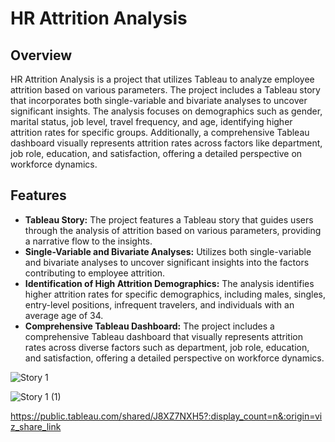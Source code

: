 # HR Attrition Analysis

## Overview

HR Attrition Analysis is a project that utilizes Tableau to analyze employee attrition based on various parameters. The project includes a Tableau story that incorporates both single-variable and bivariate analyses to uncover significant insights. The analysis focuses on demographics such as gender, marital status, job level, travel frequency, and age, identifying higher attrition rates for specific groups. Additionally, a comprehensive Tableau dashboard visually represents attrition rates across factors like department, job role, education, and satisfaction, offering a detailed perspective on workforce dynamics.

## Features

- **Tableau Story:** The project features a Tableau story that guides users through the analysis of attrition based on various parameters, providing a narrative flow to the insights.
- **Single-Variable and Bivariate Analyses:** Utilizes both single-variable and bivariate analyses to uncover significant insights into the factors contributing to employee attrition.
- **Identification of High Attrition Demographics:** The analysis identifies higher attrition rates for specific demographics, including males, singles, entry-level positions, infrequent travelers, and individuals with an average age of 34.
- **Comprehensive Tableau Dashboard:** The project includes a comprehensive Tableau dashboard that visually represents attrition rates across diverse factors such as department, job role, education, and satisfaction, offering a detailed perspective on workforce dynamics.

![Story 1](https://github.com/MuskanKhandelia/HR_Attrition_Analysis/assets/65664089/d1f9f560-465e-4e34-91f0-1a033ccb36da)

![Story 1 (1)](https://github.com/MuskanKhandelia/HR_Attrition_Analysis/assets/65664089/647c681a-d970-48bf-a6db-354224c7a11c)

https://public.tableau.com/shared/J8XZ7NXH5?:display_count=n&:origin=viz_share_link
